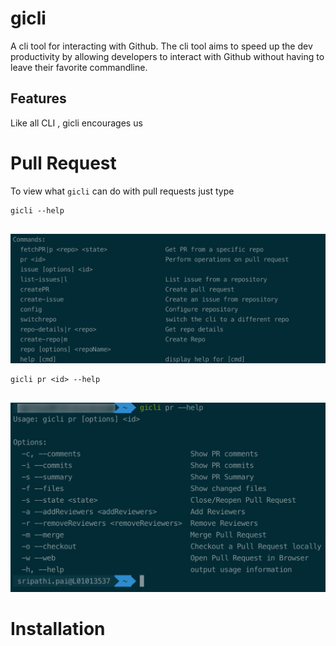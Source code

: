 # gicli
A cli tool for interacting with Github. The cli tool aims to speed up the dev productivity by allowing developers to interact with Github without having to leave their 
favorite commandline.

## Features
Like all CLI , gicli encourages us
# Pull Request
To view what ``gicli`` can do with pull requests just type 

````commandline
gicli --help
 
````
![Command Usage](./assets/gicli-command-usage.png)

````commandline
gicli pr <id> --help
 
````
![PR](./assets/gicli-pr.png)
 


 
# Installation
